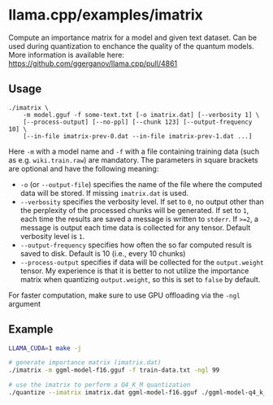 # llama.cpp/examples/imatrix

Compute an importance matrix for a model and given text dataset. Can be used during quantization to enchance the quality of the quantum models.
More information is available here: https://github.com/ggerganov/llama.cpp/pull/4861

## Usage

```
./imatrix \
    -m model.gguf -f some-text.txt [-o imatrix.dat] [--verbosity 1] \
    [--process-output] [--no-ppl] [--chunk 123] [--output-frequency 10] \
    [--in-file imatrix-prev-0.dat --in-file imatrix-prev-1.dat ...]
```

Here `-m` with a model name and `-f` with a file containing training data (such as e.g. `wiki.train.raw`) are mandatory.
The parameters in square brackets are optional and have the following meaning:
* `-o` (or `--output-file`) specifies the name of the file where the computed data will be stored. If missing `imatrix.dat` is used.
* `--verbosity` specifies the verbosity level. If set to `0`, no output other than the perplexity of the processed chunks will be generated. If set to `1`, each time the results are saved a message is written to `stderr`. If `>=2`, a message is output each time data is collected for any tensor. Default verbosity level is `1`.
* `--output-frequency` specifies how often the so far computed result is saved to disk. Default is 10 (i.e., every 10 chunks)
* `--process-output` specifies if data will be collected for the `output.weight` tensor. My experience is that it is better to not utilize the importance matrix when quantizing `output.weight`, so this is set to `false` by default.

For faster computation, make sure to use GPU offloading via the `-ngl` argument

## Example

```bash
LLAMA_CUDA=1 make -j

# generate importance matrix (imatrix.dat)
./imatrix -m ggml-model-f16.gguf -f train-data.txt -ngl 99

# use the imatrix to perform a Q4_K_M quantization
./quantize --imatrix imatrix.dat ggml-model-f16.gguf ./ggml-model-q4_k_m.gguf q4_k_m
```
